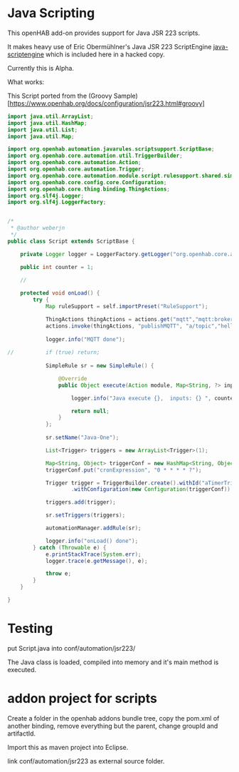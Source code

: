 # Java Scripting

This openHAB add-on provides support for Java JSR 223 scripts.

It makes heavy use of Eric Obermühlner's Java JSR 223 ScriptEngine [java-scriptengine](https://github.com/eobermuhlner/java-scriptengine)
which is included here in a hacked copy.


Currently this is Alpha.

What works:

This Script ported from the (Groovy Sample)[https://www.openhab.org/docs/configuration/jsr223.html#groovy]

```java
import java.util.ArrayList;
import java.util.HashMap;
import java.util.List;
import java.util.Map;

import org.openhab.automation.javarules.scriptsupport.ScriptBase;
import org.openhab.core.automation.util.TriggerBuilder;
import org.openhab.core.automation.Action;
import org.openhab.core.automation.Trigger;
import org.openhab.core.automation.module.script.rulesupport.shared.simple.SimpleRule;
import org.openhab.core.config.core.Configuration;
import org.openhab.core.thing.binding.ThingActions;
import org.slf4j.Logger;
import org.slf4j.LoggerFactory;


/*
 * @author weberjn
 */
public class Script extends ScriptBase {

	private Logger logger = LoggerFactory.getLogger("org.openhab.core.automation.javarules.script");

	public int counter = 1;

	//              
	
	protected void onLoad() {
		try {
			Map ruleSupport = self.importPreset("RuleSupport");

			ThingActions thingActions = actions.get("mqtt","mqtt:broker:nico");
			actions.invoke(thingActions, "publishMQTT", "a/topic","hello");
			
			logger.info("MQTT done");
					
//			if (true) return; 
			
			SimpleRule sr = new SimpleRule() {

				@Override
				public Object execute(Action module, Map<String, ?> inputs) {

					logger.info("Java execute {},  inputs: {} ", counter++, inputs);

					return null;
				}
			};
			
			sr.setName("Java-One");

			List<Trigger> triggers = new ArrayList<Trigger>(1);

			Map<String, Object> triggerConf = new HashMap<String, Object>();
			triggerConf.put("cronExpression", "0 * * * * ?");

			Trigger trigger = TriggerBuilder.create().withId("aTimerTrigger").withTypeUID("timer.GenericCronTrigger")
					.withConfiguration(new Configuration(triggerConf)).build();

			triggers.add(trigger);

			sr.setTriggers(triggers);

			automationManager.addRule(sr);

			logger.info("onLoad() done");
		} catch (Throwable e) {
			e.printStackTrace(System.err);
			logger.trace(e.getMessage(), e);

			throw e;
		}
	}

}

```

# Testing

put Script.java into conf/automation/jsr223/

The Java class is loaded, compiled into memory and it's main method is executed.

# addon project  for scripts

Create a folder in the openhab addons bundle tree, copy the pom.xml of another binding, 
remove everything but the parent, change groupId and artifactId.

Import this as maven project into Eclipse.

link conf/automation/jsr223 as external source folder.


